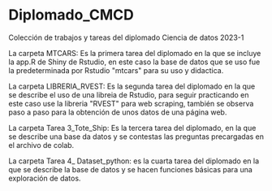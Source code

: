 # Diplomado_CMCD
Colección de trabajos y tareas del diplomado Ciencia de datos 2023-1

La carpeta MTCARS: Es la primera tarea del diplomado en la que se incluye la app.R de Shiny de Rstudio, en este caso la base de datos que se uso fue la predeterminada por Rstudio "mtcars" para su uso y didactica.

La carpeta LIBRERIA_RVEST: Es la segunda tarea del diplomado en la que se describe el uso de una libreia de Rstudio, para seguir practicando en este caso use la libreria "RVEST" para web scraping, también se observa paso a paso para la obtención de unos datos de una página web.

La carpeta Tarea 3_Tote_Ship: Es la tercera tarea del diplomado, en la que se describe una base da datos y se contestas las preguntas precargadas en el archivo de colab.

La carpeta Tarea 4_ Dataset_python: es la cuarta tarea del diplomado en la que se describe la base de datos  y se hacen funciones básicas  para una exploración de datos.
